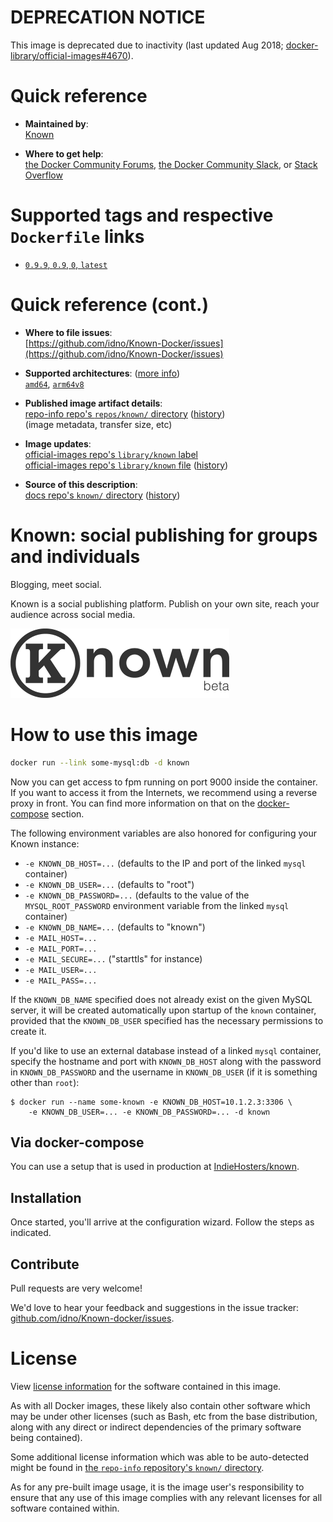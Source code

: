 <!--

********************************************************************************

WARNING:

    DO NOT EDIT "known/README.md"

    IT IS AUTO-GENERATED

    (from the other files in "known/" combined with a set of templates)

********************************************************************************

-->

# **DEPRECATION NOTICE**

This image is deprecated due to inactivity (last updated Aug 2018; [docker-library/official-images#4670](https://github.com/docker-library/official-images/pull/4670)).

# Quick reference

-	**Maintained by**:  
	[Known](https://github.com/idno/Known-Docker)

-	**Where to get help**:  
	[the Docker Community Forums](https://forums.docker.com/), [the Docker Community Slack](https://dockr.ly/slack), or [Stack Overflow](https://stackoverflow.com/search?tab=newest&q=docker)

# Supported tags and respective `Dockerfile` links

-	[`0.9.9`, `0.9`, `0`, `latest`](https://github.com/idno/Known-Docker/blob/3454a52b4ad48e22b95e706dba9ff953cf84c2b1/Dockerfile)

# Quick reference (cont.)

-	**Where to file issues**:  
	[https://github.com/idno/Known-Docker/issues](https://github.com/idno/Known-Docker/issues)

-	**Supported architectures**: ([more info](https://github.com/docker-library/official-images#architectures-other-than-amd64))  
	[`amd64`](https://hub.docker.com/r/amd64/known/), [`arm64v8`](https://hub.docker.com/r/arm64v8/known/)

-	**Published image artifact details**:  
	[repo-info repo's `repos/known/` directory](https://github.com/docker-library/repo-info/blob/master/repos/known) ([history](https://github.com/docker-library/repo-info/commits/master/repos/known))  
	(image metadata, transfer size, etc)

-	**Image updates**:  
	[official-images repo's `library/known` label](https://github.com/docker-library/official-images/issues?q=label%3Alibrary%2Fknown)  
	[official-images repo's `library/known` file](https://github.com/docker-library/official-images/blob/master/library/known) ([history](https://github.com/docker-library/official-images/commits/master/library/known))

-	**Source of this description**:  
	[docs repo's `known/` directory](https://github.com/docker-library/docs/tree/master/known) ([history](https://github.com/docker-library/docs/commits/master/known))

# Known: social publishing for groups and individuals

Blogging, meet social.

Known is a social publishing platform. Publish on your own site, reach your audience across social media.

![logo](https://raw.githubusercontent.com/docker-library/docs/817ab3c02e0a6c38fe8986c4ba96e23a9db26fab/known/logo.png)

# How to use this image

```bash
docker run --link some-mysql:db -d known
```

Now you can get access to fpm running on port 9000 inside the container. If you want to access it from the Internets, we recommend using a reverse proxy in front. You can find more information on that on the [docker-compose](#docker-compose) section.

The following environment variables are also honored for configuring your Known instance:

-	`-e KNOWN_DB_HOST=...` (defaults to the IP and port of the linked `mysql` container)
-	`-e KNOWN_DB_USER=...` (defaults to "root")
-	`-e KNOWN_DB_PASSWORD=...` (defaults to the value of the `MYSQL_ROOT_PASSWORD` environment variable from the linked `mysql` container)
-	`-e KNOWN_DB_NAME=...` (defaults to "known")
-	`-e MAIL_HOST=...`
-	`-e MAIL_PORT=...`
-	`-e MAIL_SECURE=...` ("starttls" for instance)
-	`-e MAIL_USER=...`
-	`-e MAIL_PASS=...`

If the `KNOWN_DB_NAME` specified does not already exist on the given MySQL server, it will be created automatically upon startup of the `known` container, provided that the `KNOWN_DB_USER` specified has the necessary permissions to create it.

If you'd like to use an external database instead of a linked `mysql` container, specify the hostname and port with `KNOWN_DB_HOST` along with the password in `KNOWN_DB_PASSWORD` and the username in `KNOWN_DB_USER` (if it is something other than `root`):

```console
$ docker run --name some-known -e KNOWN_DB_HOST=10.1.2.3:3306 \
    -e KNOWN_DB_USER=... -e KNOWN_DB_PASSWORD=... -d known
```

## Via docker-compose

You can use a setup that is used in production at [IndieHosters/known](https://github.com/indiehosters/known).

## Installation

Once started, you'll arrive at the configuration wizard. Follow the steps as indicated.

## Contribute

Pull requests are very welcome!

We'd love to hear your feedback and suggestions in the issue tracker: [github.com/idno/Known-docker/issues](https://github.com/idno/Known-docker/issues).

# License

View [license information](https://raw.githubusercontent.com/idno/Known/master/LICENSE) for the software contained in this image.

As with all Docker images, these likely also contain other software which may be under other licenses (such as Bash, etc from the base distribution, along with any direct or indirect dependencies of the primary software being contained).

Some additional license information which was able to be auto-detected might be found in [the `repo-info` repository's `known/` directory](https://github.com/docker-library/repo-info/tree/master/repos/known).

As for any pre-built image usage, it is the image user's responsibility to ensure that any use of this image complies with any relevant licenses for all software contained within.
